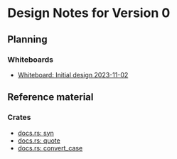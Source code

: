 Design Notes for Version 0
==========================

Planning
--------

### Whiteboards
- [Whiteboard: Initial design 2023-11-02](./whiteboard-planning_2023-11-02.png)


Reference material
------------------

### Crates
- [docs.rs: syn](https://docs.rs/syn/latest/syn)
- [docs.rs: quote](https://docs.rs/quote/latest/quote)
- [docs.rs: convert_case](https://docs.rs/convert_case/latest/convert_case)